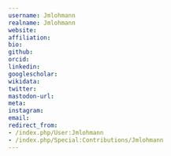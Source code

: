```yaml
---
username: Jmlohmann
realname: Jmlohmann
website: 
affiliation: 
bio: 
github: 
orcid: 
linkedin: 
googlescholar: 
wikidata: 
twitter: 
mastodon-url: 
meta:
instagram:
email:
redirect_from:
- /index.php/User:Jmlohmann
- /index.php/Special:Contributions/Jmlohmann
---
```

